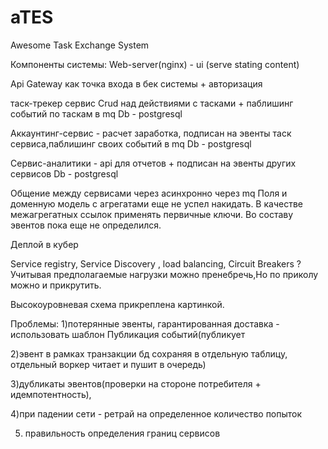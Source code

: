 # aTES
 Awesome Task Exchange System

Компоненты системы:
Web-server(nginx) - ui (serve stating content)

Api Gateway как точка входа в бек системы + авторизация

таск-трекер сервис
Crud над действиями с таcками + паблишинг событий по таскам в mq
Db - postgresql

Аккаунтинг-сервис - расчет заработка, подписан на эвенты таск сервиса,паблишинг своих событий в mq
Db - postgresql

Сервис-аналитики  - api для отчетов + подписан на эвенты других сервисов
Db - postgresql

Общение между сервисами через асинхронно через mq
Поля и доменную модель с агрегатами еще не успел накидать.
В качестве межагрегатных ссылок применять первичные ключи.
Во составу эвентов пока еще не определился.

Деплой в кубер

 Service registry, Service Discovery , load balancing, Circuit Breakers ? Учитывая предполагаемые нагрузки можно пренебречь,Но по приколу можно и прикрутить.
 
Высокоуровневая схема прикреплена картинкой.
 
Проблемы:
1)потерянные эвенты, гарантированная доставка - использовать шаблон Публикация событий(публикует 

2)эвент в рамках транзакции бд сохраняя в отдельную таблицу, отдельный воркер читает и пушит в очередь)

3)дубликаты эвентов(проверки на стороне потребителя + идемпотентность),

4)при падении сети - ретрай на определенное количество попыток

5) правильность определения границ сервисов

